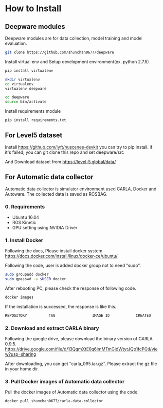 
# How to Install

## Deepware modules

Deepware modules are for data collection, model training and model evaluation.

```bash
git clone https://github.com/shunchan0677/deepware
```

Install virtual env and Setup development environment(ex. python 2.7.5)

```bash
pip install virtualenv 

mkdir virtualenv
cd virtualenv
virtualenv deepware

cd deepware
source bin/activate
```

Install requirements module

```bash
pip install requirements.txt
```

## For Level5 dataset

Install https://github.com/lyft/nuscenes-devkit
you can try to pip install. if it's failed, you can git clone this repo and set deepware/src

And Download dataset from https://level-5.global/data/


## For Automatic data collector

Automatic data collector is simulator environment used CARLA, Docker and Autoware. The collected data is saved as ROSBAG.

### 0. Requirements

* Ubuntu 16.04
* ROS Kinetic
* GPU setting using NVIDIA Driver

### 1. Install Docker

Following the docs, Please install docker system.  
https://docs.docker.com/install/linux/docker-ce/ubuntu/  

Following the code, user is added docker group not to need "sudo".

```bash
sudo groupadd docker
sudo gpasswd -a $USER docker
```

After rebooting PC, please check the response of following code.

```bash
docker images
```

If the installation is successed, the response is like this.

```bash
REPOSITORY          TAG                 IMAGE ID            CREATED             VIRTUAL SIZE
```



### 2. Download and extract CARLA binary

Following the google drive, please download the binary version of CARLA 0.9.5.  
https://drive.google.com/file/d/13QqmXtE0q6imMTmGidWtytJQp1fcPGtI/view?usp=sharing

After downloading, you can get "carla_095.tar.gz". Please extract the gz file in your home dir.


### 3. Pull Docker images of Automatic data collector 

Pull the docker images of Automatic data collector using the code.

```bash
docker pull shunchan0677/carla-data-collector
```



